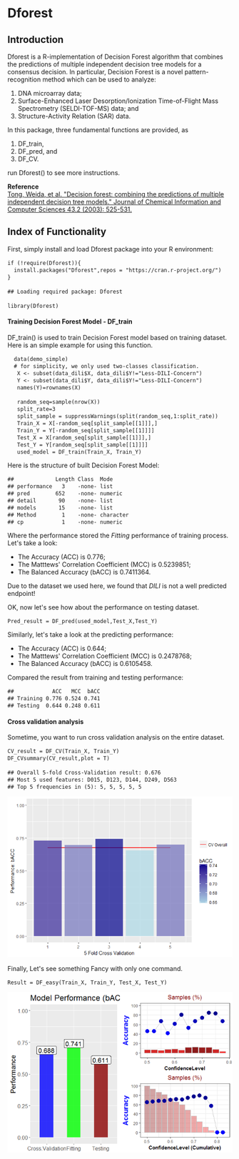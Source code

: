 Dforest
=======

Introduction
------------

Dforest is a R-implementation of Decision Forest algorithm that combines
the predictions of multiple independent decision tree models for a
consensus decision. In particular, Decision Forest is a novel
pattern-recognition method which can be used to analyze:

1.  DNA microarray data;
2.  Surface-Enhanced Laser Desorption/Ionization Time-of-Flight Mass
    Spectrometry (SELDI-TOF-MS) data; and
3.  Structure-Activity Relation (SAR) data.

In this package, three fundamental functions are provided, as

1.  DF\_train,
2.  DF\_pred, and
3.  DF\_CV.

run Dforest() to see more instructions.

**Reference**  
[Tong, Weida, et al. "Decision forest: combining the predictions of
multiple independent decision tree models." Journal of Chemical
Information and Computer Sciences 43.2 (2003):
525-531.](http://pubs.acs.org/doi/abs/10.1021/ci020058s)

Index of Functionality
----------------------

First, simply install and load Dforest package into your R environment:

    if (!require(Dforest)){
      install.packages("Dforest",repos = "https://cran.r-project.org/")
    }

    ## Loading required package: Dforest

    library(Dforest)

#### Training Decision Forest Model - DF\_train

DF\_train() is used to train Decision Forest model based on training
dataset.  
Here is an simple example for using this function.

      data(demo_simple)
      # for simplicity, we only used two-classes classification.
       X <- subset(data_dili$X, data_dili$Y!="Less-DILI-Concern")
       Y <- subset(data_dili$Y, data_dili$Y!="Less-DILI-Concern") 
       names(Y)=rownames(X)

       random_seq=sample(nrow(X))
       split_rate=3
       split_sample = suppressWarnings(split(random_seq,1:split_rate))
       Train_X = X[-random_seq[split_sample[[1]]],]
       Train_Y = Y[-random_seq[split_sample[[1]]]]
       Test_X = X[random_seq[split_sample[[1]]],]
       Test_Y = Y[random_seq[split_sample[[1]]]]
       used_model = DF_train(Train_X, Train_Y)

Here is the structure of built Decision Forest Model:

    ##             Length Class  Mode     
    ## performance   3    -none- list     
    ## pred        652    -none- numeric  
    ## detail       90    -none- list     
    ## models       15    -none- list     
    ## Method        1    -none- character
    ## cp            1    -none- numeric

Where the performance stored the *Fitting* performance of training
process.  
Let's take a look:  
- The Accuracy (ACC) is 0.776;  
- The Matttews' Correlation Coefficient (MCC) is 0.5239851;  
- The Balanced Accuracy (bACC) is 0.7411364.

Due to the dataset we used here, we found that *DILI* is not a well
predicted endpoint!

OK, now let's see how about the performance on testing dataset.

    Pred_result = DF_pred(used_model,Test_X,Test_Y)

Similarly, let's take a look at the predicting performance:  
- The Accuracy (ACC) is 0.644;  
- The Matttews' Correlation Coefficient (MCC) is 0.2478768;  
- The Balanced Accuracy (bACC) is 0.6105458.

Compared the result from training and testing performance:

    ##            ACC   MCC  bACC
    ## Training 0.776 0.524 0.741
    ## Testing  0.644 0.248 0.611

#### Cross validation analysis

Sometime, you want to run cross validation analysis on the entire
dataset.

    CV_result = DF_CV(Train_X, Train_Y)
    DF_CVsummary(CV_result,plot = T)

    ## Overall 5-fold Cross-Validation result: 0.676
    ## Most 5 used features: D015, D123, D144, D249, D563
    ## Top 5 frequencies in (5): 5, 5, 5, 5, 5

![](ReadMe_files/figure-markdown_strict/unnamed-chunk-6-1.png)

Finally, Let's see something Fancy with only one command.

    Result = DF_easy(Train_X, Train_Y, Test_X, Test_Y)

![](ReadMe_files/figure-markdown_strict/unnamed-chunk-7-1.png)
